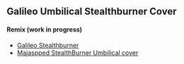 ## Galileo Umbilical Stealthburner Cover

#### Remix (work in progress)

- [Galileo Stealthburner](https://github.com/Mamsih/Galileo-stealthBurner/blob/main/Galileo_cable_door-beta1%20v1.stl)
- [Majaspped StealthBurner Umbilical cover](https://github.com/majarspeed/Misc-Voron/tree/main/StealthBurner%20Umbilical%20cover)

